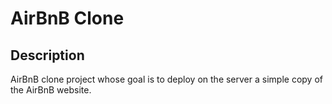 # AirBnB Clone

## Description
AirBnB clone project whose goal is to deploy on the server a simple copy of the AirBnB website.
